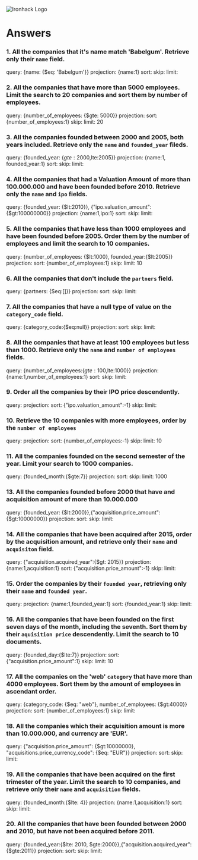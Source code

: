 ![Ironhack Logo](https://i.imgur.com/1QgrNNw.png)

# Answers

### 1. All the companies that it's name match 'Babelgum'. Retrieve only their `name` field.

<!-- Your Code Goes Here -->

query: {name: {\$eq: 'Babelgum'}}
projection: {name:1}
sort:
skip:
limit:

### 2. All the companies that have more than 5000 employees. Limit the search to 20 companies and sort them by **number of employees**.

<!-- Your Code Goes Here -->

query: {number_of_employees: {\$gte: 5000}}
projection:
sort: {number_of_employees:1}
skip:
limit: 20

### 3. All the companies founded between 2000 and 2005, both years included. Retrieve only the `name` and `founded_year` fileds.

<!-- Your Code Goes Here -->

query: {founded_year: {$gte:2000,$lte:2005}}
projection: {name:1, founded_year:1}
sort:
skip:
limit:

### 4. All the companies that had a Valuation Amount of more than 100.000.000 and have been founded before 2010. Retrieve only the `name` and `ipo` fields.

<!-- Your Code Goes Here -->

query: {founded_year: {$lt:2010}}, {"ipo.valuation_amount": {$gt:100000000}}
projection: {name:1,ipo:1}
sort:
skip:
limit:

### 5. All the companies that have less than 1000 employees and have been founded before 2005. Order them by the number of employees and limit the search to 10 companies.

<!-- Your Code Goes Here -->

query: {number_of_employees: {$lt:1000}, founded_year:{$lt:2005}}
projection:
sort: {number_of_employees:1}
skip:
limit: 10

### 6. All the companies that don't include the `partners` field.

<!-- Your Code Goes Here -->

query: {partners: {\$eq:[]}}
projection:
sort:
skip:
limit:

### 7. All the companies that have a null type of value on the `category_code` field.

<!-- Your Code Goes Here -->

query: {category_code:{\$eq:null}}
projection:
sort:
skip:
limit:

### 8. All the companies that have at least 100 employees but less than 1000. Retrieve only the `name` and `number of employees` fields.

<!-- Your Code Goes Here -->

query: {number_of_employees:{$gte:100,$lte:1000}}
projection: {name:1,number_of_employees:1}
sort:
skip:
limit:

### 9. Order all the companies by their IPO price descendently.

<!-- Your Code Goes Here -->

query:
projection:
sort: {"ipo.valuation_amount":-1}
skip:
limit:

### 10. Retrieve the 10 companies with more employees, order by the `number of employees`

<!-- Your Code Goes Here -->

query:
projection:
sort: {number_of_employees:-1}
skip:
limit: 10

### 11. All the companies founded on the second semester of the year. Limit your search to 1000 companies.

<!-- Your Code Goes Here -->

query: {founded_month:{\$gte:7}}
projection:
sort:
skip:
limit: 1000

<!-- ### 12. All the companies that have been 'deadpooled' after the third year. -->

### 13. All the companies founded before 2000 that have and acquisition amount of more than 10.000.000

<!-- Your Code Goes Here -->

query: {founded_year: {$lt:2000}},{"acquisition.price_amount":{$gt:10000000}}
projection:
sort:
skip:
limit:

### 14. All the companies that have been acquired after 2015, order by the acquisition amount, and retrieve only their `name` and `acquisiton` field.

<!-- Your Code Goes Here -->

query: {"acquisition.acquired_year":{\$gt: 2015}}
projection: {name:1,acquisition:1}
sort: {"acquisition.price_amount":-1}
skip:
limit:

### 15. Order the companies by their `founded year`, retrieving only their `name` and `founded year`.

<!-- Your Code Goes Here -->

query:
projection: {name:1,founded_year:1}
sort: {founded_year:1}
skip:
limit:

### 16. All the companies that have been founded on the first seven days of the month, including the seventh. Sort them by their `aquisition price` descendently. Limit the search to 10 documents.

<!-- Your Code Goes Here -->

query: {founded_day:{\$lte:7}}
projection:
sort: {"acquisition.price_amount":1}
skip:
limit: 10

### 17. All the companies on the 'web' `category` that have more than 4000 employees. Sort them by the amount of employees in ascendant order.

<!-- Your Code Goes Here -->

query: {category_code: {$eq: "web"}, number_of_employees: {$gt:4000}}
projection:
sort: {number_of_employees:1}
skip:
limit:

### 18. All the companies which their acquisition amount is more than 10.000.000, and currency are 'EUR'.

<!-- Your Code Goes Here -->

query: {"acquisition.price_amount": {$gt:10000000}, "acquisitions.price_currency_code": {$eq: "EUR"}}
projection:
sort:
skip:
limit:

### 19. All the companies that have been acquired on the first trimester of the year. Limit the search to 10 companies, and retrieve only their `name` and `acquisition` fields.

<!-- Your Code Goes Here -->

query: {founded_month:{\$lte: 4}}
projection: {name:1,acquisition:1}
sort:
skip:
limit:

### 20. All the companies that have been founded between 2000 and 2010, but have not been acquired before 2011.

<!-- Your Code Goes Here -->

query: {founded_year:{$lte: 2010, $gte:2000}},{"acquisition.acquired_year": {\$gte:2011}}
projection:
sort:
skip:
limit:
